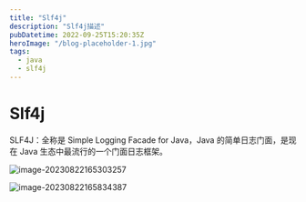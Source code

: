 ```yaml
---
title: "Slf4j"
description: "Slf4j描述"
pubDatetime: 2022-09-25T15:20:35Z
heroImage: "/blog-placeholder-1.jpg"
tags:
  - java
  - slf4j
---
```


# Slf4j

SLF4J：全称是 Simple Logging Facade for Java，Java 的简单日志门面，是现在 Java 生态中最流行的一个门面日志框架。

![image-20230822165303257](https://raw.githubusercontent.com/chou401/pic-md/master/image-20230822165303257.png)

![image-20230822165834387](https://raw.githubusercontent.com/chou401/pic-md/master/image-20230822165834387.png)
